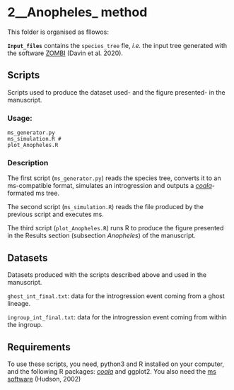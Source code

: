 # 2__Anopheles_ method

This folder is organised as fllowos: 

**`Input_files`** contains the `species_tree` fle, _i.e._ the input tree generated with the software [ZOMBI](https://github.com/AADavin/Zombi) (Davin et al. 2020).
  
## Scripts

Scripts used to produce the dataset used- and the figure presented- in the manuscript. 


### Usage:
```shell
ms_generator.py 
ms_simulation.R #
plot_Anopheles.R
```

### Description
The first script (`ms_generator.py`) reads the species tree, converts it to an ms-compatible format, simulates an introgression and outputs a [_coala_](https://github.com/statgenlmu/coala)-formated ms tree. 

The second script (`ms_simulation.R`) reads the file produced by the previous script and executes ms. 

The third script (`plot_Anopheles.R`) runs R to produce the figure presented in the Results section (subsection _Anopheles_) of the manuscript.

## Datasets

Datasets produced with the scripts described above and used in the manuscript.

`ghost_int_final.txt`: data for the introgression event coming from a ghost lineage.

`ingroup_int_final.txt`: data for the introgression event coming from within the ingroup.

## Requirements

To use these scripts, you need, python3 and R installed on your computer, and the following R packages: [_coala_](https://github.com/statgenlmu/coala) and ggplot2. You also need the [ms software](http://home.uchicago.edu.inee.bib.cnrs.fr/~rhudson1/source/mksamples.html) (Hudson, 2002)

